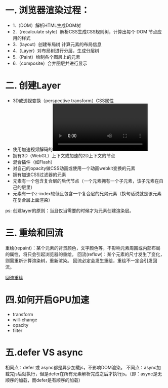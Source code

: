 # 一. 浏览器渲染过程：
* 1.（DOM）解析HTML生成DOM树
* 2.（recalculate style）解析CSS生成CSS规则树，计算出每个 DOM 节点应用的样式
* 3.（layout）创建布局树 计算元素的布局信息
* 4.（Layer）对布局树进行分层，生成分层树
* 5.（Paint）绘制各个图层上的元素
* 6.（composite）合并图层并进行显示

# 二. 创建Layer
* 3D或透视变换（perspective transform）CSS属性
* 使用加速视频解码的<video>节点
* 拥有3D（WebGL）上下文或加速的2D上下文的<canvas>节点
* 混合插件（如Flash）
* 对自己的opacity做CSS动画或使用一个动画webkit变换的元素
* 拥有加速CSS过滤器的元素
* 元素有一个包含复合层的后代节点（一个元素拥有一个子元素，该子元素在自己的层里）
* 元素有一个z-index较低且包含一个复合层的兄弟元素（换句话说就是该元素在复合层上面渲染）
 
  
ps: 创建layer的原则：当且仅当需要的时候才为元素创建渲染层。
  
# 三. 重绘和回流
重绘(repaint)：某个元素的背景颜色，文字颜色等，不影响元素周围或内部布局的属性，将只会引起浏览器的重绘。
回流(reflow)：某个元素的尺寸发生了变化，则需重新计算渲染树，重新渲染。
回流必定会发生重绘，重绘不一定会引发回流。
  
[回流重绘](https://github.com/summerhll/blog/blob/e810c57ff32153cb86afdb783f8067e90a6a4a31/css/%E5%9B%9E%E6%B5%81%E9%87%8D%E7%BB%98.md)
  
# 四.如何开启GPU加速
* transform
* will-change
* opacity
* filter

# 五.defer VS async
  相同点：defer 或 async都是异步加载js，不影响DOM渲染。
  不同点：async加载完js后就执行，但是defer在所有元素解析完成之后才执行js。（即：async是无顺序的加载，而defer是有顺序的加载）
